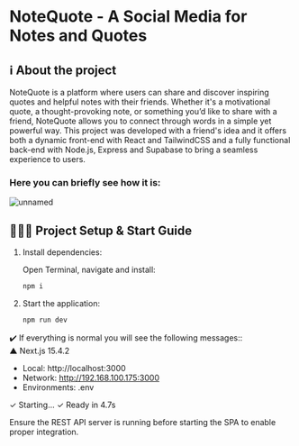 # NoteQuote - A Social Media for Notes and Quotes

## ℹ️ About the project
NoteQuote is a platform where users can share and discover inspiring quotes and helpful notes with their friends. Whether it's a motivational quote, a thought-provoking note, or something you’d like to share with a friend, NoteQuote allows you to connect through words in a simple yet powerful way. This project was developed with a friend's idea and it offers both a dynamic front-end with React and TailwindCSS and a fully functional back-end with Node.js, Express and Supabase to bring a seamless experience to users.

### Here you can briefly see how it is: <br>
![unnamed](https://github.com/user-attachments/assets/aad955e5-fa66-4356-97cf-3323b383ffeb)

## 👨🏼‍💻 Project Setup & Start Guide

1. Install dependencies:

    Open Terminal, navigate and install:
    ```sh
    npm i
    ```

2. Start the application:
    ```sh
    npm run dev
    ```

✔️ If everything is normal you will see the following messages::<br/>
 ▲ Next.js 15.4.2
   - Local:        http://localhost:3000
   - Network:      http://192.168.100.175:3000
   - Environments: .env

 ✓ Starting...
 ✓ Ready in 4.7s

Ensure the REST API server is running before starting the SPA to enable proper integration.
